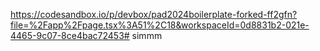 https://codesandbox.io/p/devbox/pad2024boilerplate-forked-ff2gfn?file=%2Fapp%2Fpage.tsx%3A51%2C18&workspaceId=0d8831b2-021e-4465-9c07-8ce4bac72453# simmm
